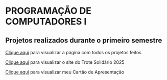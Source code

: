 # PROGRAMAÇÃO DE COMPUTADORES I
## Projetos realizados durante o primeiro semestre 

[Clique aqui](https://telinii.github.io/ProgComp1-23.04-/) para visualizar a página com todos os projetos feitos

[Clique aqui](https://telinii.github.io/ProgComp1-23.04-/trote/index.html) para visualizar o site do Trote Solidário 2025

[Clique aqui](https://telinii.github.io/ProgComp1-23.04-/Cartao/index.html) para visualizar meu Cartão de Apresentação
